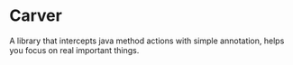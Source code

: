 # Carver
A library that intercepts java method actions with simple annotation, helps you focus on real important things.
